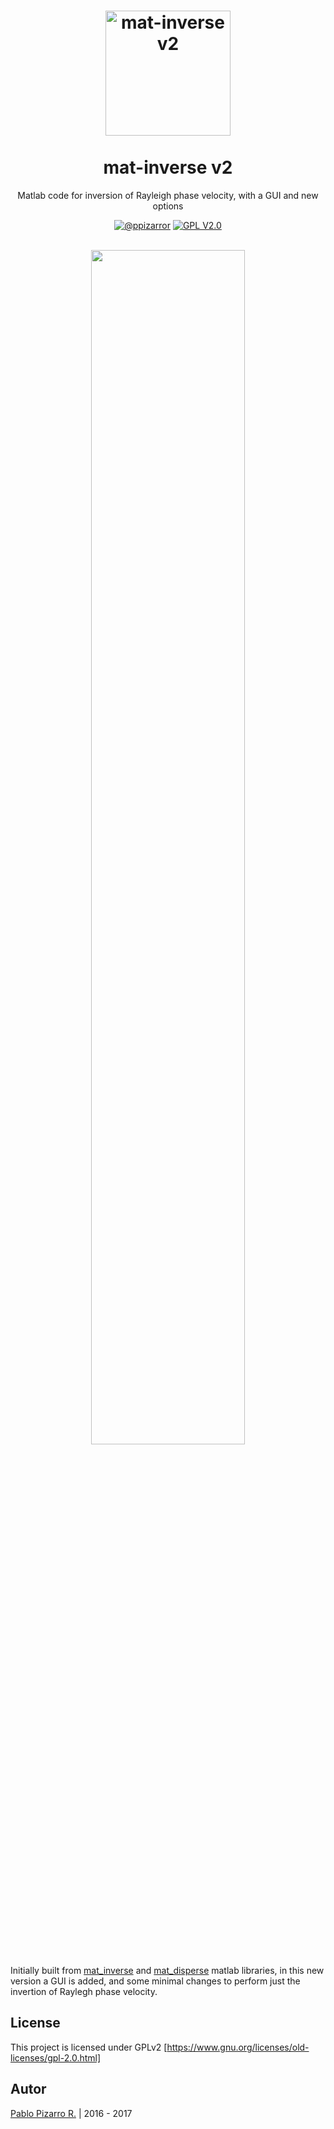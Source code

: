 <h1 align="center">
  <a href="http://ppizarror.com/mat_inverse_v2/" title="mat-inverse v2">
    <img alt="mat-inverse v2" src="http://ppizarror.com/resources/other/matlab.png" width="200px" height="200px" />
  </a>
  <br /><br />
  mat-inverse v2</h1>
<p align="center">Matlab code for inversion of Rayleigh phase velocity, with a GUI and new options</p>
<div align="center"><a href="http://ppizarror.com"><img alt="@ppizarror" src="http://ppizarror.com/badges/author.svg" /></a>
<a href="https://www.gnu.org/licenses/old-licenses/gpl-2.0.html"><img alt="GPL V2.0" src="http://ppizarror.com/badges/licensegpl2.svg" /></a>
</div><br />

<p align="center">
	<img src="http://ppizarror.com/resources/images/mat-inverse-v2/main.PNG" width="70%" >
</p>

Initially built from <a href="https://github.com/yiran06/mat_inverse">mat_inverse</a> and <a href="https://github.com/yiran06/mat_disperse">mat_disperse</a> matlab libraries, in this new version a GUI is added, and some minimal changes to perform just the invertion of Raylegh phase velocity.

## License
This project is licensed under GPLv2 [https://www.gnu.org/licenses/old-licenses/gpl-2.0.html]

## Autor
<a href="http://ppizarror.com" title="ppizarror">Pablo Pizarro R.</a> | 2016 - 2017
